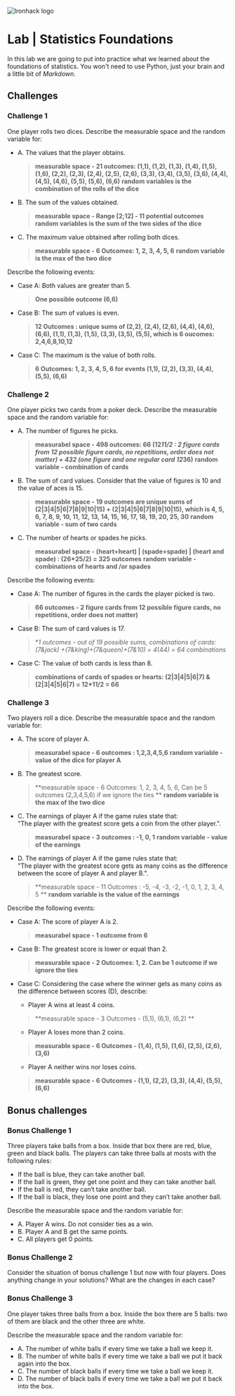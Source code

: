 ![Ironhack logo](https://i.imgur.com/1QgrNNw.png)

# Lab | Statistics Foundations
In this lab we are going to put into practice what we learned about the foundations of statistics. You won't need to use Python, just your brain and a little bit of *Markdown*. 



## Challenges
### Challenge 1
One player rolls two dices. Describe the measurable space and the random variable for:
* A. The values that the player obtains.

    >**measurable space - 21 outcomes: (1,1), (1,2), (1,3), (1,4), (1,5), (1,6), (2,2), (2,3), (2,4), (2,5), (2,6), (3,3), (3,4), (3,5), (3,6), (4,4), (4,5), (4,6), (5,5), (5,6), (6,6)**
    **random variables is the combination of the rolls of the dice**

* B. The sum of the values obtained.
    
    >**measurable space - Range [2;12] - 11 potential outcomes**
     **random variables is the sum of the two sides of the dice**
        
* C. The maximum value obtained after rolling both dices.
    
    >**measurable space - 6 Outcomes: 1, 2, 3, 4, 5, 6**
     **random variable is the max of the two dice**

Describe the following events:
* Case A: Both values are greater than 5.
    
    >**One possible outcome (6,6)**
      
* Case B: The sum of values is even.
      
     >**12 Outcomes : unique sums of (2,2), (2,4), (2,6), (4,4), (4,6), (6,6), (1,1), (1,3), (1,5), (3,3), (3,5), (5,5), which is 6 oucomes: 2,4,6,8,10,12**
        
* Case C: The maximum is the value of both rolls.
     
     >**6 Outcomes: 1, 2, 3, 4, 5, 6 for events (1,1), (2,2), (3,3), (4,4), (5,5), (6,6)**

        

### Challenge 2
One player picks two cards from a poker deck. Describe the measurable space and the random variable for:
* A. The number of figures he picks.
    
    >**measurabel space - 498 outcomes: 66 (12*11/2 : 2 figure cards from 12 possible figure cards, no repetitions, order does not matter) + 432 (one figure and one regular card 12*36)** 
     **random variable - combination of cards**
    
* B. The sum of card values. Consider that the value of figures is 10 and the value of aces is 15.

    >**measurable space - 19 outcomes are unique sums of (2|3|4|5|6|7|8|9|10|15) + (2|3|4|5|6|7|8|9|10|15), which is 4, 5, 6, 7, 8, 9, 10, 11, 12, 13, 14, 15, 16, 17, 18, 19, 20, 25, 30** 
    **random variable - sum of two cards**

* C. The number of hearts or spades he picks.

    >**measurabel space - (heart+heart) | (spade+spade) | (heart and spade) : (26*25/2) = 325 outcomes** 
    **random variable - combinations of hearts and /or spades**


Describe the following events:
* Case A: The number of figures in the cards the player picked is two.
    
    >**66 outcomes - 2 figure cards from 12 possible figure cards, no repetitions, order does not matter)** 

* Case B: The sum of card values is 17.
    
    >**1 outcomes - out of 19 possible sums, combinations of cards: (7&jack) +(7&king)+(7&queen)+(7&10) = 4*(4*4) = 64 combinations* 
    
* Case C: The value of both cards is less than 8.

    >**combinations of cards of spades or hearts: (2|3|4|5|6|7) & (2|3|4|5|6|7) = 12*11/2 = 66** 

### Challenge 3
Two players roll a dice. Describe the measurable space and the random variable for:
* A. The score of player A.

    >**measurabel space - 6 outcomes : 1,2,3,4,5,6** 
    **random variable - value of the dice for player A**
    
* B. The greatest score.
    >**measurable space - 6 Outcomes: 1, 2, 3, 4, 5, 6, Can be 5 outcomes (2,3,4,5,6) if we ignore the ties **
     **random variable is the max of the two dice**

* C. The earnings of player A if the game rules state that:  
"The player with the greatest score gets a coin from the other player.".

    >**measurabel space - 3 outcomes : -1, 0, 1** 
    **random variable - value of the earnings**

* D. The earnings of player A if the game rules state that:  
"The player with the greatest score gets as many coins as the difference between the score of player A and player B.". 
   
   >**measurable space -  11 Outcomes : -5, -4, -3, -2, -1, 0, 1, 2, 3, 4, 5 **
    **random variable is the value of the earnings**

Describe the following events:
* Case A: The score of player A is 2.
    
    >**measurabel space - 1 outcome from 6**
    
* Case B: The greatest score is lower or equal than 2.
    > **measurable space - 2 Outcomes: 1, 2. Can be 1 outcome if we ignore the ties**

* Case C: Considering the case where the winner gets as many coins as the difference between scores (D), describe: 
  * Player A wins at least 4 coins.
  
  >**measurable space - 3 Outcomes -  (5,1), (6,1), (6,2) **
      
  * Player A loses more than 2 coins.
  
  >**measurable space - 6 Outcomes -   (1,4), (1,5), (1,6), (2,5), (2,6), (3,6)**
  
  * Player A neither wins nor loses coins.
  
  >**measurable space - 6 Outcomes -  (1,1), (2,2), (3,3), (4,4), (5,5), (6,6)**

## Bonus challenges
### Bonus Challenge 1
Three players take balls from a box. Inside that box there are red, blue, green and black balls. The players can take three balls at mosts with the following rules:

* If the ball is blue, they can take another ball.
* If the ball is green, they get one point and they can take another ball.
* If the ball is red, they can’t take another ball.
* If the ball is black, they lose one point and they can’t take another ball.

Describe the measurable space and the random variable for:
* A. Player A wins. Do not consider ties as a win.
* B. Player A and B get the same points.
* C. All players get 0 points.

### Bonus Challenge 2
Consider the situation of bonus challenge 1 but now with four players. Does anything change in your solutions? What are the changes in each case?

### Bonus Challenge 3
One player takes three balls from a box. Inside the box there are 5 balls: two of them are black and the other three are white. 

Describe the measurable space and the random variable for:
* A. The number of white balls if every time we take a ball we keep it.
* B. The number of white balls if every time we take a ball we put it back again into the box.
* C. The number of black balls if every time we take a ball we keep it.
* D. The number of black balls if every time we take a ball we put it back into the box.